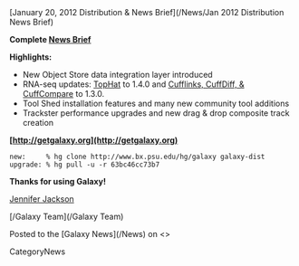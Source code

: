 <div class='newsItemHeader'>[January 20, 2012 Distribution & News Brief](/News/Jan 2012 Distribution News Brief)</div>

**Complete [News Brief](/DevNewsBriefs/2012_01_20)**

**Highlights:**

* New Object Store data integration layer introduced
* RNA-seq updates: [TopHat](http://tophat.cbcb.umd.edu/) to 1.4.0 and [Cufflinks, CuffDiff, & CuffCompare](http://cufflinks.cbcb.umd.edu) to 1.3.0.
* Tool Shed installation features and many new community tool additions
* Trackster performance upgrades and new drag & drop composite track creation 

**[http://getgalaxy.org](http://getgalaxy.org)**
```
new:     % hg clone http://www.bx.psu.edu/hg/galaxy galaxy-dist
upgrade: % hg pull -u -r 63bc46cc73b7
```



**Thanks for using Galaxy!**

[Jennifer Jackson](/JenniferJackson)

[/Galaxy Team](/Galaxy Team)
<div class='newsItemFooter'>Posted to the [Galaxy News](/News) on <<Date(2012-01-20T15:21:31Z)>></div>

CategoryNews
